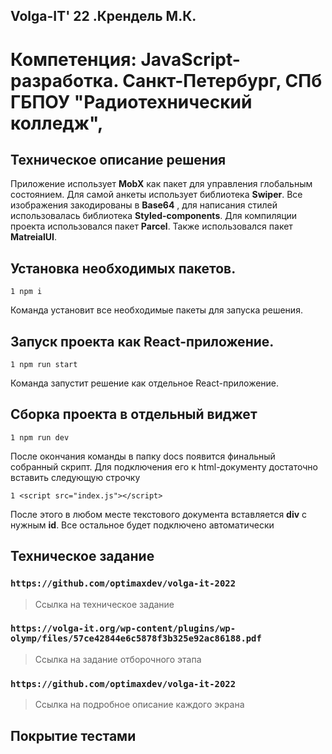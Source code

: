 ## Volga-IT' 22 .Крендель М.К.

<h1>Компетенция: JavaScript-разработка. Санкт-Петербург, СПб ГБПОУ "Радиотехнический колледж",</h1>

<h2>Техническое описание решения</h2>

Приложение использует **MobX** как пакет для управления глобальным состоянием. Для самой анкеты
использует библиотека **Swiper**. Все изображения закодированы в **Base64** , для написания стилей
использовалась библиотека **Styled-components**. Для компиляции проекта использовался пакет
**Parcel**. Также использовался пакет **MatreialUI**.

<h2>Установка необходимых пакетов.</h2>

```
1 npm i
```
Команда установит все необходимые пакеты для запуска решения.

<h2>Запуск проекта как React-приложение.</h2>

```
1 npm run start
```
Команда запустит решение как отдельное React-приложение.

<h2>Сборка проекта в отдельный виджет</h2>

```
1 npm run dev
```
После окончания команды в папку docs появится финальный собранный скрипт. Для подключения
его к html-документу достаточно вставить следующую строчку

```
1 <script src="index.js"></script>
```
После этого в любом месте текстового документа вставляется **div** с нужным **id**. Все остальное будет
подключено автоматически

<h2>Техническое задание</h2> 

### ```https://github.com/optimaxdev/volga-it-2022```

>Ссылка на техническое задание

### ```https://volga-it.org/wp-content/plugins/wp-olymp/files/57ce42844e6c5878f3b325e92ac86188.pdf```

>Ссылка на задание отборочного этапа

### ```https://github.com/optimaxdev/volga-it-2022```

>Ссылка на подробное описание каждого экрана

<h2>Покрытие тестами</h2>

